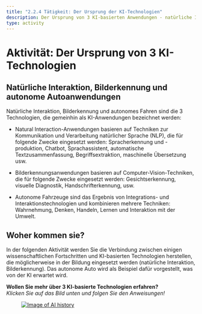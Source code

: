 ```yaml
---
title: "2.2.4 Tätigkeit: Der Ursprung der KI-Technologien"
description: Der Ursprung von 3 KI-basierten Anwendungen - natürliche Interaktion, Bilderkennung und autonomes Auto.
type: activity
---
```


# Aktivität: Der Ursprung von 3 KI-Technologien

## Natürliche Interaktion, Bilderkennung und autonome Autoanwendungen

Natürliche Interaktion, Bilderkennung und autonomes Fahren sind die 3 Technologien, die gemeinhin als KI-Anwendungen bezeichnet werden:

- Natural Interaction-Anwendungen basieren auf Techniken zur Kommunikation und Verarbeitung natürlicher Sprache (NLP), die für folgende Zwecke eingesetzt werden: Spracherkennung und -produktion, Chatbot, Sprachassistent, automatische Textzusammenfassung, Begriffsextraktion, maschinelle Übersetzung usw.

- Bilderkennungsanwendungen basieren auf Computer-Vision-Techniken, die für folgende Zwecke eingesetzt werden: Gesichtserkennung, visuelle Diagnostik, Handschrifterkennung, usw.

- Autonome Fahrzeuge sind das Ergebnis von Integrations- und Interaktionstechnologien und kombinieren mehrere Techniken: Wahrnehmung, Denken, Handeln, Lernen und Interaktion mit der Umwelt.

## Woher kommen sie?

In der folgenden Aktivität werden Sie die Verbindung zwischen einigen wissenschaftlichen Fortschritten und KI-basierten Technologien herstellen, die möglicherweise in der Bildung eingesetzt werden (natürliche Interaktion, Bilderkennung). Das autonome Auto wird als Beispiel dafür vorgestellt, was von der KI erwartet wird.

**Wollen Sie mehr über 3 KI-basierte Technologien erfahren?**  
_Klicken Sie auf das Bild unten und folgen Sie den Anweisungen!_

<a href="2-2-4-Activity-Discover-AI-innovations-EN/2-2-4-Origin-of-AI-innovations-EN.html" target="_blank"><figure>
  <img src="Images/AI-historical-timeline-DE.png" alt="Image of AI history" />
</figure></a>
